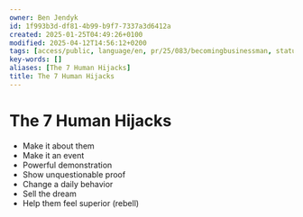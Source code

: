 ```yaml
---
owner: Ben Jendyk
id: 1f993b3d-df81-4b99-b9f7-7337a3d6412a
created: 2025-01-25T04:49:26+0100
modified: 2025-04-12T14:56:12+0200
tags: [access/public, language/en, pr/25/083/becomingbusinessman, status/pending]
key-words: []
aliases: [The 7 Human Hijacks]
title: The 7 Human Hijacks
---
```


# The 7 Human Hijacks

- Make it about them
- Make it an event
- Powerful demonstration
- Show unquestionable proof
- Change a daily behavior
- Sell the dream
- Help them feel superior (rebell)
